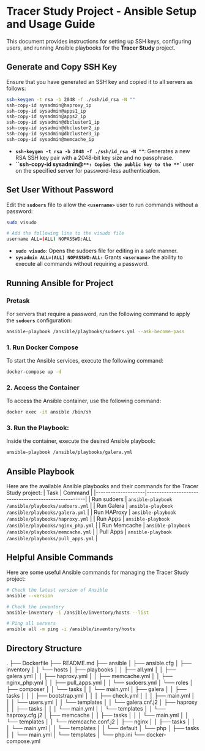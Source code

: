 # Tracer Study Project - Ansible Setup and Usage Guide

This document provides instructions for setting up SSH keys, configuring users, and running Ansible playbooks for the **Tracer Study** project.

## Generate and Copy SSH Key

Ensure that you have generated an SSH key and copied it to all servers as follows:

```bash
ssh-keygen -t rsa -b 2048 -f ./ssh/id_rsa -N ""
ssh-copy-id sysadmin@haproxy_ip
ssh-copy-id sysadmin@apps1_ip
ssh-copy-id sysadmin@apps2_ip
ssh-copy-id sysadmin@dbcluster1_ip
ssh-copy-id sysadmin@dbcluster2_ip
ssh-copy-id sysadmin@dbcluster3_ip
ssh-copy-id sysadmin@memcache_ip
```

* **`ssh-keygen -t rsa -b 2048 -f ./ssh/id_rsa -N ""`**: Generates a new RSA SSH key pair with a 2048-bit key size and no passphrase.
* **``ssh-copy-id sysadmin@<IP>`**: Copies the public key to the **`<username>`** user on the specified server for password-less authentication.

## Set User Without Password
Edit the **`sudoers`** file to allow the **`<username>`** user to run commands without a password:
```bash
sudo visudo

# Add the following line to the visudo file
username ALL=(ALL) NOPASSWD:ALL
```
* **`sudo visudo`**: Opens the sudoers file for editing in a safe manner.
* **`sysadmin ALL=(ALL) NOPASSWD:ALL:`** Grants **`<username>`** the ability to execute all commands without requiring a password.

## Running Ansible for Project

### Pretask
For servers that require a password, run the following command to apply the **`sudoers`** configuration:
```sh
ansible-playbook /ansible/playbooks/sudoers.yml --ask-become-pass
```

### 1. Run Docker Compose
To start the Ansible services, execute the following command:
```sh
docker-compose up -d
```
### 2. Access the Container
To access the Ansible container, use the following command:
```sh
docker exec -it ansible /bin/sh
```
### 3. Run the Playbook:
Inside the container, execute the desired Ansible playbook:
```sh
ansible-playbook /ansible/playbooks/galera.yml
```

## Ansible Playbook
Here are the available Ansible playbooks and their commands for the Tracer Study project:
| Task               | Command                                             |
|--------------------|-----------------------------------------------------|
| Run sudoers        | `ansible-playbook /ansible/playbooks/sudoers.yml`   |
| Run Galera         | `ansible-playbook /ansible/playbooks/galera.yml`    |
| Run HAProxy        | `ansible-playbook /ansible/playbooks/haproxy.yml`   |
| Run Apps           | `ansible-playbook /ansible/playbooks/nginx_php.yml` |
| Run Memcache       | `ansible-playbook /ansible/playbooks/memcache.yml`  |
| Pull Apps          | `ansible-playbook /ansible/playbooks/pull_apps.yml`  |

## Helpful Ansible Commands
Here are some useful Ansible commands for managing the Tracer Study project:
```sh
# Check the latest version of Ansible
ansible --version

# Check the inventory
ansible-inventory -i /ansible/inventory/hosts --list

# Ping all servers
ansible all -m ping -i /ansible/inventory/hosts
```

## Directory Structure
.
├── Dockerfile
├── README.md
├── ansible
│   ├── ansible.cfg
│   ├── inventory
│   │   └── hosts
│   ├── playbooks
│   │   ├── all.yml
│   │   ├── galera.yml
│   │   ├── haproxy.yml
│   │   ├── memcache.yml
│   │   ├── nginx_php.yml
│   │   ├── pull_apps.yml
│   │   └── sudoers.yml
│   └── roles
│       ├── composer
│       │   └── tasks
│       │       └── main.yml
│       ├── galera
│       │   ├── tasks
│       │   │   ├── bootstrap.yml
│       │   │   ├── check.yml
│       │   │   ├── main.yml
│       │   │   └── users.yml
│       │   └── templates
│       │       └── galera.cnf.j2
│       ├── haproxy
│       │   ├── tasks
│       │   │   └── main.yml
│       │   └── templates
│       │       └── haproxy.cfg.j2
│       ├── memcache
│       │   ├── tasks
│       │   │   └── main.yml
│       │   └── templates
│       │       └── memcache.conf.j2
│       ├── nginx
│       │   ├── tasks
│       │   │   └── main.yml
│       │   └── templates
│       │       └── default
│       └── php
│           ├── tasks
│           │   └── main.yml
│           └── templates
│               └── php.ini
└── docker-compose.yml